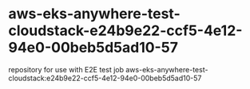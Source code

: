 # aws-eks-anywhere-test-cloudstack-e24b9e22-ccf5-4e12-94e0-00beb5d5ad10-57
repository for use with E2E test job aws-eks-anywhere-test-cloudstack:e24b9e22-ccf5-4e12-94e0-00beb5d5ad10-57
